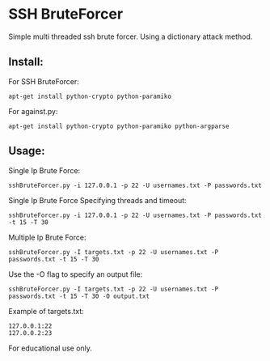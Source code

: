 # SSH BruteForcer #

Simple multi threaded ssh brute forcer. Using a dictionary attack method.

## Install: ##
For SSH BruteForcer:

    apt-get install python-crypto python-paramiko

For against.py:

    apt-get install python-crypto python-paramiko python-argparse

## Usage: ##

Single Ip Brute Force:

    sshBruteForcer.py -i 127.0.0.1 -p 22 -U usernames.txt -P passwords.txt

Single Ip Brute Force Specifying threads and timeout:

    sshBruteForcer.py -i 127.0.0.1 -p 22 -U usernames.txt -P passwords.txt -t 15 -T 30

Multiple Ip Brute Force:

    sshBruteForcer.py -I targets.txt -p 22 -U usernames.txt -P passwords.txt -t 15 -T 30

Use the -O flag to specify an output file:

    sshBruteForcer.py -I targets.txt -p 22 -U usernames.txt -P passwords.txt -t 15 -T 30 -O output.txt


Example of targets.txt:

    127.0.0.1:22
    127.0.0.2:23


For educational use only.